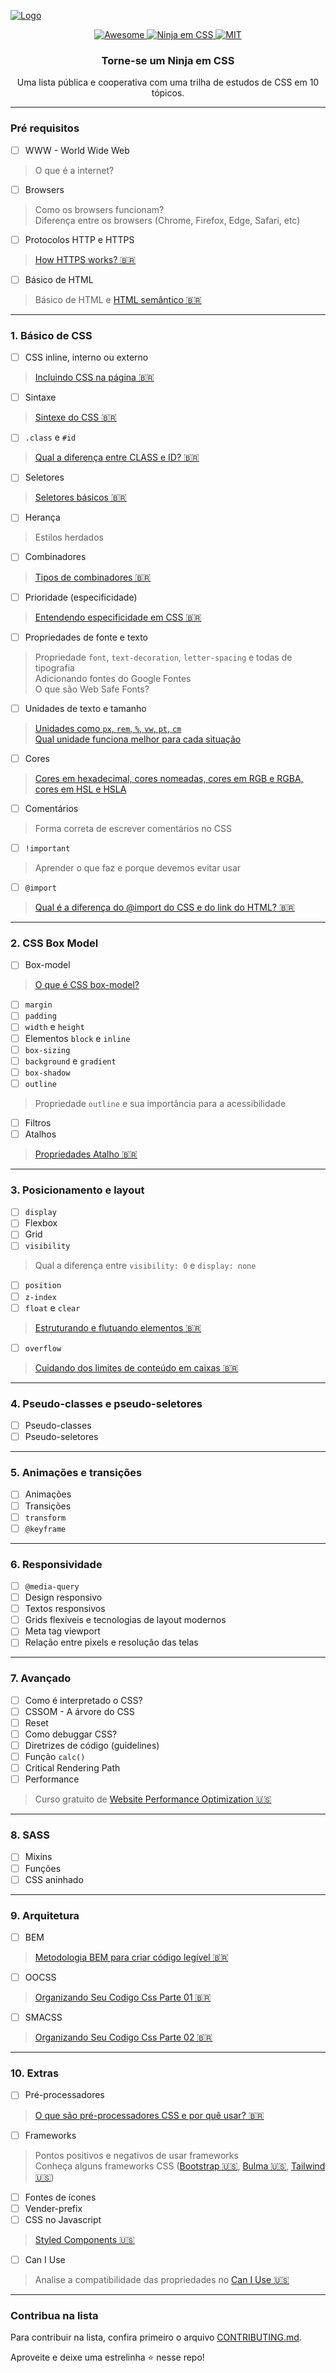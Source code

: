 [![Logo](/ninja-logo.png)](https://biancapereira.github.io/ninja-em-css/)

<p align="center">
  <a href="https://github.com/sindresorhus/awesome">
    <img alt="Awesome" src="https://cdn.rawgit.com/sindresorhus/awesome/d7305f38d29fed78fa85652e3a63e154dd8e8829/media/badge.svg">
  </a>
  <a href="https://github.com/BiancaPereira/ninja-em-css">
    <img alt="Ninja em CSS" src="https://img.shields.io/badge/CSS-Ninja%20em%20CSS-orange">
  </a>
  <a href="LICENSE">
    <img alt="MIT" src="https://img.shields.io/badge/license-MIT-green">
  </a>
</p>

<h3 align="center">
  Torne-se um Ninja em CSS
</h3>

<p align="center">
  Uma lista pública e cooperativa com uma trilha de estudos de CSS em 10 tópicos.
</p>

---

### Pré requisitos 

- [ ] WWW - World Wide Web
> O que é a internet?

- [ ] Browsers
> Como os browsers funcionam?<br>
> Diferença entre os browsers (Chrome, Firefox, Edge, Safari, etc)

- [ ] Protocolos HTTP e HTTPS
> [How HTTPS works? 🇧🇷](https://howhttps.works/pt-br/episodes/)

- [ ] Básico de HTML
> Básico de HTML e [HTML semântico 🇧🇷](https://www.devmedia.com.br/html-semantico-conheca-os-elementos-semanticos-da-html5/38065)

---

### 1. Básico de CSS

- [ ] CSS inline, interno ou externo
> [Incluindo CSS na página 🇧🇷](https://tableless.github.io/iniciantes/manual/css/inserindo-css.html)

- [ ] Sintaxe
> [Sintexe do CSS 🇧🇷](https://developer.mozilla.org/pt-BR/docs/Web/CSS/Syntax)

- [ ] `.class` e `#id`
> [Qual a diferença entre CLASS e ID? 🇧🇷](https://tableless.github.io/iniciantes/manual/css/class-id.html)

- [ ] Seletores
> [Seletores básicos 🇧🇷](https://developer.mozilla.org/pt-BR/docs/Web/CSS/CSS_Selectors#seletores_b%C3%A1sicos)

- [ ] Herança
> Estilos herdados

- [ ] Combinadores
> [Tipos de combinadores 🇧🇷](https://developer.mozilla.org/pt-BR/docs/Web/CSS/CSS_Selectors#combinadores)

- [ ] Prioridade (especificidade)
> [Entendendo especificidade em CSS 🇧🇷](https://willianjusten.com.br/entendendo-especificidade-em-css)

- [ ] Propriedades de fonte e texto
> Propriedade `font`, `text-decoration`, `letter-spacing` e todas de tipografia<br>
> Adicionando fontes do Google Fontes<br>
> O que são Web Safe Fonts?

- [ ] Unidades de texto e tamanho
> [Unidades como `px`, `rem`, `%`, `vw`, `pt`, `cm`](https://www.alura.com.br/artigos/guia-de-unidades-no-css)<br>
> [Qual unidade funciona melhor para cada situação](https://desenvolvimentoparaweb.com/css/unidades-css-rem-vh-vw-vmin-vmax-ex-ch/)

- [ ] Cores
> [Cores em hexadecimal, cores nomeadas, cores em RGB e RGBA, cores em HSL e HSLA](https://www.devmedia.com.br/css-colors/36827)

- [ ] Comentários
> Forma correta de escrever comentários no CSS

- [ ] `!important`
> Aprender o que faz e porque devemos evitar usar

- [ ] `@import`
> [Qual é a diferença do @import do CSS e do link do HTML? 🇧🇷](https://pt.stackoverflow.com/questions/72655/qual-e-a-diferen%C3%A7a-do-import-do-css-e-do-link-do-html)

---

### 2. CSS Box Model

- [ ] Box-model
> [O que é CSS box-model?](https://www.alura.com.br/artigos/entendendo-como-funciona-box-model-e-o-box-sizing)

- [ ] `margin`
- [ ] `padding`
- [ ] `width` e `height`
- [ ] Elementos `block` e `inline`
- [ ] `box-sizing`
- [ ] `background` e `gradient`
- [ ] `box-shadow`
- [ ] `outline`
> Propriedade `outline` e sua importância para a acessibilidade

- [ ] Filtros
- [ ] Atalhos
> [Propriedades Atalho 🇧🇷](https://codando.wordpress.com/2008/03/18/tutorial-intermedirio-de-css-propriedades-atalho/)

---

### 3. Posicionamento e layout

- [ ] `display`
- [ ] Flexbox
- [ ] Grid
- [ ] `visibility`
> Qual a diferença entre `visibility: 0` e `display: none`

- [ ] `position`
- [ ] `z-index`
- [ ] `float` e `clear`
> [Estruturando e flutuando elementos 🇧🇷](https://tableless.github.io/iniciantes/manual/css/float-clear.html)

- [ ] `overflow`
> [Cuidando dos limites de conteúdo em caixas 🇧🇷](https://tableless.github.io/iniciantes/manual/css/overflow.html)

---

### 4. Pseudo-classes e pseudo-seletores

- [ ] Pseudo-classes
- [ ] Pseudo-seletores

---

### 5. Animações e transições

- [ ] Animações
- [ ] Transições
- [ ] `transform`
- [ ] `@keyframe`

---

### 6. Responsividade

- [ ] `@media-query`
- [ ] Design responsivo
- [ ] Textos responsivos
- [ ] Grids flexíveis e tecnologias de layout modernos
- [ ] Meta tag viewport
- [ ] Relação entre pixels e resolução das telas

---

### 7. Avançado

- [ ] Como é interpretado o CSS?
- [ ] CSSOM - A árvore do CSS
- [ ] Reset
- [ ] Como debuggar CSS?
- [ ] Diretrizes de código (guidelines)
- [ ] Função `calc()`
- [ ] Critical Rendering Path
- [ ] Performance
> Curso gratuito de [Website Performance Optimization 🇺🇸](https://www.udacity.com/course/website-performance-optimization--ud884)

---

### 8. SASS

- [ ] Mixins
- [ ] Funções
- [ ] CSS aninhado

---

### 9. Arquitetura

- [ ] BEM
> [Metodologia BEM para criar código legível 🇧🇷](https://www.maujor.com/tutorial/metodologia-bem-para-criar-codigo-legivel.php)

- [ ] OOCSS
> [Organizando Seu Codigo Css Parte 01 🇧🇷](https://blog.matheuscastiglioni.com.br/organizando-seu-codigo-css-parte-01/)

- [ ] SMACSS
> [Organizando Seu Codigo Css Parte 02 🇧🇷](https://blog.matheuscastiglioni.com.br/organizando-seu-codigo-css-parte-02/)

---

### 10. Extras

- [ ] Pré-processadores
> [O que são pré-processadores CSS e por quê usar? 🇧🇷](https://www.zup.com.br/blog/o-que-sao-pre-processadores-css)<br>

- [ ] Frameworks
> Pontos positivos e negativos de usar frameworks<br>
> Conheça alguns frameworks CSS ([Bootstrap 🇺🇸](https://getbootstrap.com/), [Bulma 🇺🇸](https://bulma.io/), [Tailwind 🇺🇸](https://tailwindcss.com/))

- [ ] Fontes de ícones
- [ ] Vender-prefix
- [ ] CSS no Javascript
> [Styled Components 🇺🇸](https://styled-components.com/)

- [ ] Can I Use
> Analise a compatibilidade das propriedades no [Can I Use 🇺🇸](https://caniuse.com/css-grid)

---

### Contribua na lista

Para contribuir na lista, confira primeiro o arquivo [CONTRIBUTING.md](CONTRIBUTING.md).

Aproveite e deixe uma estrelinha ⭐ nesse repo!
